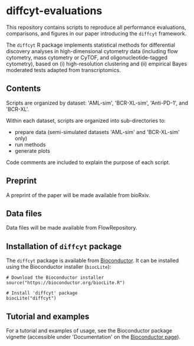 # diffcyt-evaluations

This repository contains scripts to reproduce all performance evaluations, comparisons, and figures in our paper introducing the `diffcyt` framework.

The `diffcyt` R package implements statistical methods for differential discovery analyses in high-dimensional cytometry data (including flow cytometry, mass cytometry or CyTOF, and oligonucleotide-tagged cytometry), based on (i) high-resolution clustering and (ii) empirical Bayes moderated tests adapted from transcriptomics.


## Contents

Scripts are organized by dataset: 'AML-sim', 'BCR-XL-sim', 'Anti-PD-1', and 'BCR-XL'.

Within each dataset, scripts are organized into sub-directories to:

- prepare data (semi-simulated datasets 'AML-sim' and 'BCR-XL-sim' only)
- run methods
- generate plots

Code comments are included to explain the purpose of each script.


## Preprint

A preprint of the paper will be made available from bioRxiv.


## Data files

Data files will be made available from FlowRepository.


## Installation of `diffcyt` package

The `diffcyt` package is available from [Bioconductor](http://bioconductor.org/packages/diffcyt). It can be installed using the Bioconductor installer (`biocLite`):

```{r}
# Download the Bioconductor installer
source("https://bioconductor.org/biocLite.R")

# Install 'diffcyt' package
biocLite("diffcyt")
```

## Tutorial and examples

For a tutorial and examples of usage, see the Bioconductor package vignette (accessible under 'Documentation' on the [Bioconductor page](http://bioconductor.org/packages/diffcyt)).


